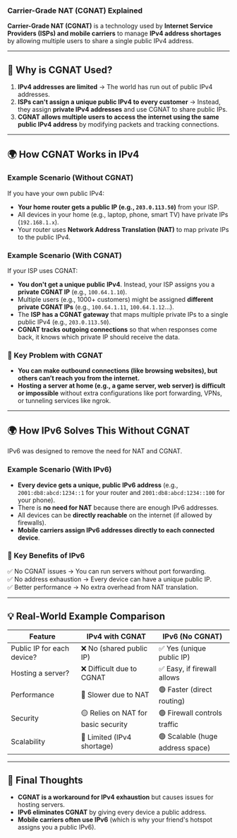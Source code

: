 ### **Carrier-Grade NAT (CGNAT) Explained**

**Carrier-Grade NAT (CGNAT)** is a technology used by **Internet Service Providers (ISPs) and mobile carriers** to manage **IPv4 address shortages** by allowing multiple users to share a single public IPv4 address.

---

## **🔹 Why is CGNAT Used?**

1. **IPv4 addresses are limited** → The world has run out of public IPv4 addresses.
2. **ISPs can't assign a unique public IPv4 to every customer** → Instead, they assign **private IPv4 addresses** and use CGNAT to share public IPs.
3. **CGNAT allows multiple users to access the internet using the same public IPv4 address** by modifying packets and tracking connections.

---

## **🌍 How CGNAT Works in IPv4**

### **Example Scenario (Without CGNAT)**

If you have your own public IPv4:

- **Your home router gets a public IP (e.g., `203.0.113.50`)** from your ISP.
- All devices in your home (e.g., laptop, phone, smart TV) have private IPs (`192.168.1.x`).
- Your router uses **Network Address Translation (NAT)** to map private IPs to the public IPv4.

### **Example Scenario (With CGNAT)**

If your ISP uses CGNAT:

- **You don't get a unique public IPv4**. Instead, your ISP assigns you a **private CGNAT IP** (e.g., `100.64.1.10`).
- Multiple users (e.g., 1000+ customers) might be assigned **different private CGNAT IPs** (e.g., `100.64.1.11`, `100.64.1.12`...).
- The **ISP has a CGNAT gateway** that maps multiple private IPs to a single public IPv4 (e.g., `203.0.113.50`).
- **CGNAT tracks outgoing connections** so that when responses come back, it knows which private IP should receive the data.

### **📌 Key Problem with CGNAT**

- **You can make outbound connections (like browsing websites), but others can’t reach you from the internet.**
- **Hosting a server at home (e.g., a game server, web server) is difficult or impossible** without extra configurations like port forwarding, VPNs, or tunneling services like ngrok.

---

## **🌍 How IPv6 Solves This Without CGNAT**

IPv6 was designed to remove the need for NAT and CGNAT.

### **Example Scenario (With IPv6)**

- **Every device gets a unique, public IPv6 address** (e.g., `2001:db8:abcd:1234::1` for your router and `2001:db8:abcd:1234::100` for your phone).
- There is **no need for NAT** because there are enough IPv6 addresses.
- All devices can be **directly reachable** on the internet (if allowed by firewalls).
- **Mobile carriers assign IPv6 addresses directly to each connected device**.

### **📌 Key Benefits of IPv6**

✅ No CGNAT issues → You can run servers without port forwarding.  
✅ No address exhaustion → Every device can have a unique public IP.  
✅ Better performance → No extra overhead from NAT translation.

---

## **💡 Real-World Example Comparison**

| Feature                    | IPv4 with CGNAT                     | IPv6 (No CGNAT)                  |
| -------------------------- | ----------------------------------- | -------------------------------- |
| Public IP for each device? | ❌ No (shared public IP)            | ✅ Yes (unique public IP)        |
| Hosting a server?          | ❌ Difficult due to CGNAT           | ✅ Easy, if firewall allows      |
| Performance                | 🔴 Slower due to NAT                | 🟢 Faster (direct routing)       |
| Security                   | 🟡 Relies on NAT for basic security | 🟢 Firewall controls traffic     |
| Scalability                | 🔴 Limited (IPv4 shortage)          | 🟢 Scalable (huge address space) |

---

## **🔹 Final Thoughts**

- **CGNAT is a workaround for IPv4 exhaustion** but causes issues for hosting servers.
- **IPv6 eliminates CGNAT** by giving every device a public address.
- **Mobile carriers often use IPv6** (which is why your friend's hotspot assigns you a public IPv6).

